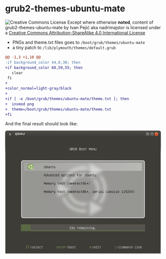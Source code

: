 grub2-themes-ubuntu-mate
========================

![Creative Commons License](https://i.creativecommons.org/l/by-sa/4.0/88x31.png)
Except where otherwise **noted**, content of grub2-themes-ubuntu-mate by Ivan Pejić aka nadrimajstor is licensed under a [Creative Commons Attribution-ShareAlike 4.0 International License](http://creativecommons.org/licenses/by-sa/4.0/)

* PNGs and theme.txt files goes to `/boot/grub/themes/ubuntu-mate`
* a tiny patch to `/lib/plymouth/themes/default.grub`

```diff
@@ -1,3 +1,10 @@
-if background_color 44,0,30; then
+if background_color 60,59,55; then
   clear
 fi
+
+color_normal=light-gray/black
+
+if [ -e /boot/grub/themes/ubuntu-mate/theme.txt ]; then
+  insmod png
+  theme=/boot/grub/themes/ubuntu-mate/theme.txt
+fi
```
And the final result should look like:

![final](docs/final.png)
